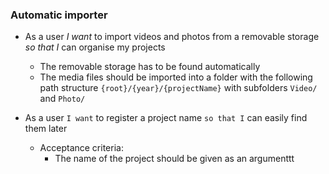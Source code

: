 
### Automatic importer  
- As a user *I want* to import videos and photos from a removable storage *so that I* can organise my projects  
  - The removable storage has to be found automatically  
  - The media files should be imported into a folder with the following path structure `{root}/{year}/{projectName}` with subfolders `Video/` and `Photo/`  

- As a user `I want` to register a project name `so that I` can easily find them later   
  - Acceptance criteria:   
    - The name of the project should be given as an argumenttt
